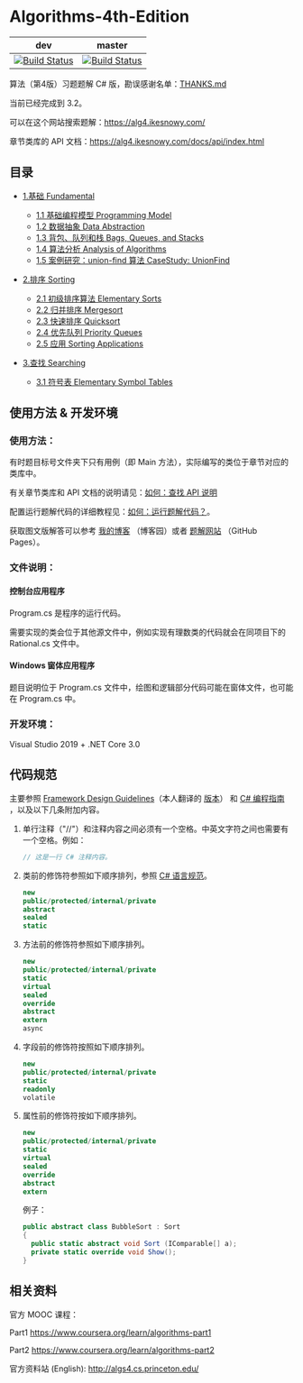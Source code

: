 # Algorithms-4th-Edition

| dev                                                          | master                                                       |
| ------------------------------------------------------------ | ------------------------------------------------------------ |
| [![Build Status](https://dev.azure.com/ikesnowy/Algorithms%204th%20Solutions/_apis/build/status/ikesnowy.Algorithms-4th-Edition-in-Csharp?branchName=dev)](https://dev.azure.com/ikesnowy/Algorithms%204th%20Solutions/_build/latest?definitionId=2&branchName=dev) | [![Build Status](https://dev.azure.com/ikesnowy/Algorithms%204th%20Solutions/_apis/build/status/ikesnowy.Algorithms-4th-Edition-in-Csharp?branchName=master)](https://dev.azure.com/ikesnowy/Algorithms%204th%20Solutions/_build/latest?definitionId=2&branchName=master) |

算法（第4版）习题题解 C# 版，勘误感谢名单：[THANKS.md](https://github.com/ikesnowy/Algorithms-4th-Edition-in-Csharp/blob/master/THANKS.md)

当前已经完成到 3.2。

可以在这个网站搜索题解：https://alg4.ikesnowy.com/

章节类库的 API 文档：https://alg4.ikesnowy.com/docs/api/index.html

## 目录

- [1.基础 Fundamental](https://github.com/ikesnowy/Algorithms-4th-Edition-in-Csharp/tree/master/1%20Fundamental)
  - [1.1 基础编程模型 Programming Model](https://github.com/ikesnowy/Algorithms-4th-Edition-in-Csharp/tree/master/1%20Fundamental/1.1)
  - [1.2 数据抽象 Data Abstraction](https://github.com/ikesnowy/Algorithms-4th-Edition-in-Csharp/tree/master/1%20Fundamental/1.2)
  - [1.3 背包、队列和栈 Bags, Queues, and Stacks](https://github.com/ikesnowy/Algorithms-4th-Edition-in-Csharp/tree/master/1%20Fundamental/1.3)
  - [1.4 算法分析 Analysis of Algorithms](https://github.com/ikesnowy/Algorithms-4th-Edition-in-Csharp/tree/master/1%20Fundamental/1.4)
  - [1.5 案例研究：union-find 算法 CaseStudy: UnionFind](https://github.com/ikesnowy/Algorithms-4th-Edition-in-Csharp/tree/master/1%20Fundamental/1.5)

- [2.排序 Sorting](https://github.com/ikesnowy/Algorithms-4th-Edition-in-Csharp/tree/master/2%20Sorting)
  - [2.1 初级排序算法 Elementary Sorts](https://github.com/ikesnowy/Algorithms-4th-Edition-in-Csharp/tree/master/2%20Sorting/2.1)
  - [2.2 归并排序 Mergesort](https://github.com/ikesnowy/Algorithms-4th-Edition-in-Csharp/tree/master/2%20Sorting/2.2)
  - [2.3 快速排序 Quicksort](https://github.com/ikesnowy/Algorithms-4th-Edition-in-Csharp/tree/master/2%20Sorting/2.3)
  - [2.4 优先队列 Priority Queues](https://github.com/ikesnowy/Algorithms-4th-Edition-in-Csharp/tree/master/2%20Sorting/2.4)
  - [2.5 应用 Sorting Applications](https://github.com/ikesnowy/Algorithms-4th-Edition-in-Csharp/tree/master/2%20Sorting/2.5)

- [3.查找 Searching](https://github.com/ikesnowy/Algorithms-4th-Edition-in-Csharp/tree/master/3%20Searching)
  - [3.1 符号表 Elementary Symbol Tables](https://github.com/ikesnowy/Algorithms-4th-Edition-in-Csharp/tree/master/3%20Searching/3.1)

## 使用方法 & 开发环境

### 使用方法：

有时题目标号文件夹下只有用例（即 Main 方法），实际编写的类位于章节对应的类库中。

有关章节类库和 API 文档的说明请见：[如何：查找 API 说明](https://alg4.ikesnowy.com/如何：查找-API-说明/)

配置运行题解代码的详细教程见：[如何：运行题解代码？](https://alg4.ikesnowy.com/如何%EF%BC%9A运行题解代码/)。

获取图文版解答可以参考 [我的博客](http://www.cnblogs.com/ikesnowy/) （博客园）或者 [题解网站](https://alg4.ikesnowy.com/) （GitHub Pages）。

### 文件说明：

#### 控制台应用程序  

Program.cs 是程序的运行代码。 

需要实现的类会位于其他源文件中，例如实现有理数类的代码就会在同项目下的 Rational.cs 文件中。  

#### Windows 窗体应用程序

题目说明位于 Program.cs 文件中，绘图和逻辑部分代码可能在窗体文件，也可能在 Program.cs 中。  

### 开发环境： 

Visual Studio 2019 + .NET Core 3.0

## 代码规范

主要参照 [Framework Design Guidelines](https://docs.microsoft.com/zh-cn/dotnet/standard/design-guidelines/)（本人翻译的 [版本](https://github.com/ikesnowy/Algorithms-4th-Edition-in-Csharp/blob/master/C%23%20框架设计指南.md)） 和 [C# 编程指南](https://docs.microsoft.com/zh-cn/dotnet/csharp/programming-guide/index) ，以及以下几条附加内容。

1. 单行注释（"//"）和注释内容之间必须有一个空格。中英文字符之间也需要有一个空格。例如：

   ```c#
   // 这是一行 C# 注释内容。
   ```

2. 类前的修饰符参照如下顺序排列，参照 [C# 语言规范](https://docs.microsoft.com/zh-cn/dotnet/csharp/language-reference/language-specification/classes#class-declarations)。

   ```csharp
   new
   public/protected/internal/private
   abstract
   sealed
   static
   ```

3. 方法前的修饰符参照如下顺序排列。

   ```csharp
   new
   public/protected/internal/private
   static
   virtual
   sealed
   override
   abstract
   extern
   async
   ```

4. 字段前的修饰符按照如下顺序排列。

   ```csharp
   new
   public/protected/internal/private
   static
   readonly
   volatile
   ```

5. 属性前的修饰符按如下顺序排列。

   ```csharp
   new
   public/protected/internal/private
   static
   virtual
   sealed
   override
   abstract
   extern
   ```

   例子：

   ```csharp
   public abstract class BubbleSort : Sort
   {
     public static abstract void Sort (IComparable[] a);
     private static override void Show();
   }
   ```

## 相关资料  

官方 MOOC 课程： 

Part1 https://www.coursera.org/learn/algorithms-part1

Part2 https://www.coursera.org/learn/algorithms-part2

官方资料站 (English): http://algs4.cs.princeton.edu/
